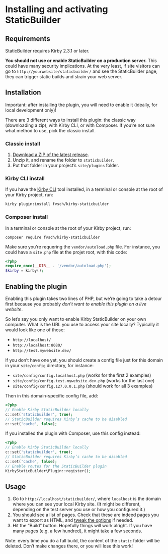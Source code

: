 Installing and activating StaticBuilder
=======================================


Requirements
------------

StaticBuilder requires Kirby 2.3.1 or later.

**You should not use or enable StaticBuilder on a production server.** This could have many security implications. At the very least, if site visitors can go to `http://yourwebsite/staticbuilder/` and see the StaticBuilder page, they can trigger static builds and strain your web server.


Installation
------------

Important: after installing the plugin, you will need to enable it (ideally, for local development only)!

There are 3 different ways to install this plugin: the classic way (downloading a zip), with Kirby CLI, or with Composer. If you’re not sure what method to use, pick the classic install.

### Classic install

1. [Download a ZIP of the latest release](https://github.com/fvsch/kirby-staticbuilder/releases/latest).
2. Unzip it, and rename the folder to `staticbuilder`.
3. Put that folder in your project’s `site/plugins` folder.

### Kirby CLI install

If you have the [Kirby CLI](https://github.com/getkirby/cli) tool installed, in a terminal or console at the root of your Kirby project, run:

```sh
kirby plugin:install fvsch/kirby-staticbuilder
```

### Composer install

In a terminal or console at the root of your Kirby project, run:

```
composer require fvsch/kirby-staticbuilder
```

Make sure you’re requering the `vendor/autoload.php` file. For instance, you could have a `site.php` file at the projet root, with this code:

```php
<?php
require_once(__DIR__ . '/vendor/autoload.php');
$kirby = kirby();
```


Enabling the plugin
-------------------

Enabling this plugin takes two lines of PHP, but we’re going to take a detour first because you probably *don’t want to enable this plugin on a live website*.

So let’s say you only want to enable Kirby StaticBuilder on your own computer. What is the URL you use to access your site locally? Typically it would look like one of those:

- `http://localhost/`
- `http://localhost:8080/`
- `http://test.mywebsite.dev/`

If you don’t have one yet, you should create a config file just for this domain in your `site/config` directory, for instance:

- `site/config/config.localhost.php` (works for the first 2 examples)
- `site/config/config.test.mywebsite.dev.php` (works for the last one)
- `site/config/config.127.0.0.1.php` (should work for all 3 examples)

Then in this domain-specific config file, add:

```php
<?php
// Enable Kirby StaticBuilder locally
c::set('staticbuilder', true);
// StaticBuilder requires Kirby’s cache to be disabled
c::set('cache', false);
```

If you installed the plugin with Composer, use this config instead:

```php
<?php
// Enable Kirby StaticBuilder locally
c::set('staticbuilder', true);
// StaticBuilder requires Kirby’s cache to be disabled
c::set('cache', false);
// Enable routes for the StaticBuilder plugin
KirbyStaticBuilder\Plugin::register();
```


Usage
-----

1. Go to `http://localhost/staticbuilder/`, where `localhost` is the domain where you can see your local Kirby site. (It might be different, depending on the test server you use or how you configured it.)
2. You should see a list of pages. Check that these are indeed pages you want to export as HTML, and [tweak the options](options.md) if needed.
3. Hit the “Build” button. Hopefully things will work alright. If you have many pages (e.g. a few hundred), it might take a few seconds.

Note: every time you do a full build, the content of the `static` folder will be deleted. Don’t make changes there, or you will lose this work!

